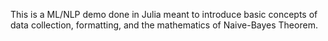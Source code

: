 This is a ML/NLP demo done in Julia meant to introduce basic concepts of data collection, formatting, and the mathematics of Naive-Bayes Theorem. 
